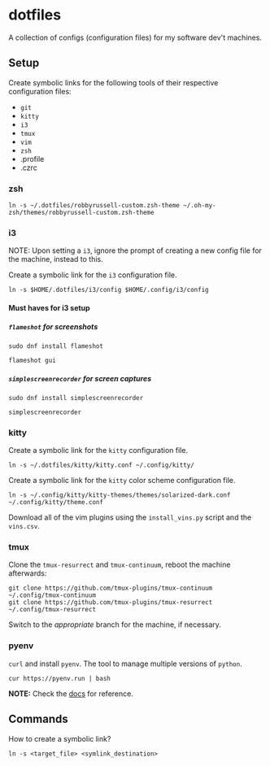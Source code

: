 # dotfiles

A collection of configs (configuration files) for my software dev't machines.

## Setup

Create symbolic links for the following tools of their respective configuration
files:

- `git`
- `kitty`
- `i3`
- `tmux`
- `vim`
- `zsh`
- .profile
- .czrc

### zsh

```console
ln -s ~/.dotfiles/robbyrussell-custom.zsh-theme ~/.oh-my-zsh/themes/robbyrussell-custom.zsh-theme
```

### i3

NOTE: Upon setting a `i3`, ignore the prompt of creating a new config file for
the machine, instead to this.

Create a symbolic link for the `i3` configuration file.

```console
ln -s $HOME/.dotfiles/i3/config $HOME/.config/i3/config
```

#### Must haves for i3 setup

##### `flameshot` for screenshots

```console
sudo dnf install flameshot
```

```console
flameshot gui
```

##### `simplescreenrecorder` for screen captures

```console
sudo dnf install simplescreenrecorder
```

```console
simplescreenrecorder
```

### kitty

Create a symbolic link for the `kitty` configuration file.

```console
ln -s ~/.dotfiles/kitty/kitty.conf ~/.config/kitty/
```

Create a symbolic link for the `kitty` color scheme configuration file.

```console
ln -s ~/.config/kitty/kitty-themes/themes/solarized-dark.conf ~/.config/kitty/theme.conf
```

Download all of the vim plugins using the `install_vins.py` script and the
`vins.csv`.

### tmux

Clone the `tmux-resurrect` and `tmux-continuum`, reboot the machine afterwards:

```console
git clone https://github.com/tmux-plugins/tmux-continuum ~/.config/tmux-continuum
git clone https://github.com/tmux-plugins/tmux-resurrect ~/.config/tmux-resurrect
```

Switch to the _appropriate_ branch for the machine, if necessary.

### pyenv

`curl` and install `pyenv`. The tool to manage multiple versions of `python`.

```console
cur https://pyenv.run | bash
```

**NOTE:** Check the [docs](https://github.com/pyenv/pyenv?tab=readme-ov-file#automatic-installer) for reference.

## Commands

How to create a symbolic link?

```console
ln -s <target_file> <symlink_destination>
```
